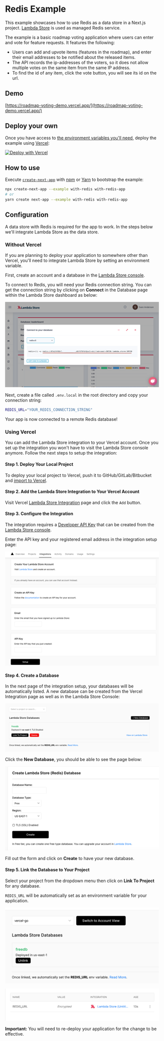 # Redis Example

This example showcases how to use Redis as a data store in a Next.js project. [Lambda Store](https://lambda.store/) is used as managed Redis service.

The example is a basic roadmap voting application where users can enter and vote for feature requests. It features the following:

- Users can add and upvote items (features in the roadmap), and enter their email addresses to be notified about the released items.
- The API records the ip-addresses of the voters, so it does not allow multiple votes on the same item from the same IP address.
- To find the id of any item, click the vote button, you will see its id on the url.

## Demo

[https://roadmap-voting-demo.vercel.app/](https://roadmap-voting-demo.vercel.app/)

## Deploy your own

Once you have access to [the environment variables you'll need](#configuration), deploy the example using [Vercel](https://vercel.com?utm_source=github&utm_medium=readme&utm_campaign=next-example):

[![Deploy with Vercel](https://vercel.com/button)](https://vercel.com/new/git/external?repository-url=https://github.com/vercel/next.js/tree/canary/examples/with-redis&env=REDIS_URL&envDescription=Required%20to%20connect%20the%20app%20to%20Redis&envLink=https://github.com/vercel/next.js/tree/canary/examples/with-redis%23configuration&project-name=with-redis&env=REDIS_URL&envDescription=Required%20to%20connect%20the%20app%20to%20Redis&envLink=https://github.com/vercel/next.js/tree/canary/examples/with-redis%23configuration&repository-name=with-redis&env=REDIS_URL&envDescription=Required%20to%20connect%20the%20app%20to%20Redis&envLink=https://github.com/vercel/next.js/tree/canary/examples/with-redis%23configuration)

## How to use

Execute [`create-next-app`](https://github.com/vercel/next.js/tree/canary/packages/create-next-app) with [npm](https://docs.npmjs.com/cli/init) or [Yarn](https://yarnpkg.com/lang/en/docs/cli/create/) to bootstrap the example:

```bash
npx create-next-app --example with-redis with-redis-app
# or
yarn create next-app --example with-redis with-redis-app
```

## Configuration

A data store with Redis is required for the app to work. In the steps below we'll integrate Lambda Store as the data store.

### Without Vercel

If you are planning to deploy your application to somewhere other than Vercel, you'll need to integrate Lambda Store by setting an environment variable.

First, create an account and a database in the [Lambda Store console](https://console.lambda.store/).

To connect to Redis, you will need your Redis connection string. You can get the connection string by clicking on **Connect** in the Database page within the Lambda Store dashboard as below:

![setup without vercel](./docs/lstr6.png)

Next, create a file called `.env.local` in the root directory and copy your connection string:

```bash
REDIS_URL="YOUR_REDIS_CONNECTION_STRING"
```

Your app is now connected to a remote Redis database!

### Using Vercel

You can add the Lambda Store integration to your Vercel account. Once you set up the integration you won't have to visit the Lambda Store console anymore. Follow the next steps to setup the integration:

#### Step 1. Deploy Your Local Project

To deploy your local project to Vercel, push it to GitHub/GitLab/Bitbucket and [import to Vercel](https://vercel.com/import/git?utm_source=github&utm_medium=readme&utm_campaign=next-example).

#### Step 2. Add the Lambda Store Integration to Your Vercel Account

Visit Vercel [Lambda Store Integration](https://vercel.com/integrations/lambdastore) page and click the `Add` button.

#### Step 3. Configure the Integration

The integration requires a [Developer API Key](howto/developerapi.md) that can be created from the [Lambda Store console](https://console.lambda.store).

Enter the API key and your registered email address in the integration setup page:

![setup](./docs/lstr1.png)

#### Step 4. Create a Database

In the next page of the integration setup, your databases will be automatically listed. A new database can be created from the Vercel Integration page as well as in the Lambda Store Console:

![new db](./docs/lstr2.png)

Click the **New Database**, you should be able to see the page below:

![new db form](./docs/lstr3.png)

Fill out the form and click on **Create** to have your new database.

#### Step 5. Link the Database to Your Project

Select your project from the dropdown menu then click on **Link To Project** for any database.

`REDIS_URL` will be automatically set as an environment variable for your application.

![link project](./docs/lstr4.png)

![redis url env](./docs/lstr5.png)

**Important:** You will need to re-deploy your application for the change to be effective.
